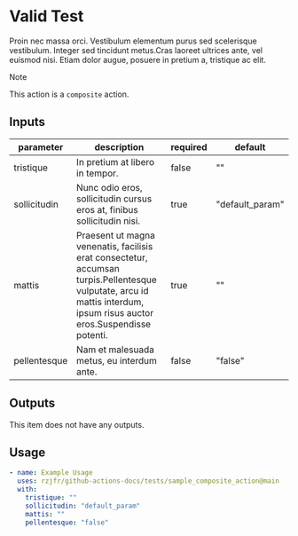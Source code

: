 # <!-- BEGIN_GH_DOCS_NAME -->Valid Test<!-- END_GH_DOCS_NAME -->

<!-- BEGIN_GH_DOCS_DESCRIPTION -->

Proin nec massa orci. Vestibulum elementum purus sed scelerisque vestibulum.
Integer sed tincidunt metus.Cras laoreet ultrices ante, vel euismod nisi.
Etiam dolor augue, posuere in pretium a, tristique ac elit.

<!-- END_GH_DOCS_DESCRIPTION -->

> [!NOTE]
> This action is a <!-- BEGIN_GH_DOCS_RUNS -->`composite`<!-- END_GH_DOCS_RUNS --> action.

## Inputs

<!-- BEGIN_GH_DOCS_INPUTS -->

| parameter    | description                                                                                                                                                            | required | default         |
| ------------ | ---------------------------------------------------------------------------------------------------------------------------------------------------------------------- | -------- | --------------- |
| tristique    | In pretium at libero in tempor.                                                                                                                                        | false    | ""              |
| sollicitudin | Nunc odio eros, sollicitudin cursus eros at, finibus sollicitudin nisi.                                                                                                | true     | "default_param" |
| mattis       | Praesent ut magna venenatis, facilisis erat consectetur, accumsan turpis.Pellentesque vulputate, arcu id mattis interdum, ipsum risus auctor eros.Suspendisse potenti. | true     | ""              |
| pellentesque | Nam et malesuada metus, eu interdum ante.                                                                                                                              | false    | "false"         |

<!-- END_GH_DOCS_INPUTS -->

## Outputs

<!-- BEGIN_GH_DOCS_OUTPUTS -->

This item does not have any outputs.

<!-- END_GH_DOCS_OUTPUTS -->

## Usage

<!-- BEGIN_GH_DOCS_USAGE -->

```yaml
- name: Example Usage
  uses: rzjfr/github-actions-docs/tests/sample_composite_action@main
  with:
    tristique: ""
    sollicitudin: "default_param"
    mattis: ""
    pellentesque: "false"
```

<!-- END_GH_DOCS_USAGE -->
